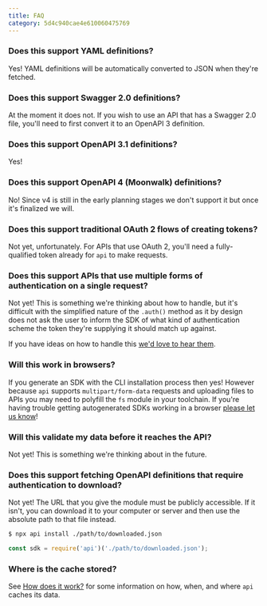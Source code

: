 ```yaml
---
title: FAQ
category: 5d4c940cae4e610060475769
---
```


### Does this support YAML definitions?

Yes! YAML definitions will be automatically converted to JSON when they're fetched.

### Does this support Swagger 2.0 definitions?

At the moment it does not. If you wish to use an API that has a Swagger 2.0 file, you'll need to first convert it to an OpenAPI 3 definition.

### Does this support OpenAPI 3.1 definitions?

Yes!

### Does this support OpenAPI 4 (Moonwalk) definitions?

No! Since v4 is still in the early planning stages we don't support it but once it's finalized we will.

### Does this support traditional OAuth 2 flows of creating tokens?

Not yet, unfortunately. For APIs that use OAuth 2, you'll need a fully-qualified token already for `api` to make requests.

### Does this support APIs that use multiple forms of authentication on a single request?

Not yet! This is something we're thinking about how to handle, but it's difficult with the simplified nature of the `.auth()` method as it by design does not ask the user to inform the SDK of what kind of authentication scheme the token they're supplying it should match up against.

If you have ideas on how to handle this [we'd love to hear them](https://github.com/readmeio/api/discussions/547).

### Will this work in browsers?

If you generate an SDK with the CLI installation process then yes! However because `api` supports `multipart/form-data` requests and uploading files to APIs you may need to polyfill the `fs` module in your toolchain. If you're having trouble getting autogenerated SDKs working in a browser [please let us know](https://github.com/readmeio/api/issues)!

### Will this validate my data before it reaches the API?

Not yet! This is something we're thinking about in the future.

### Does this support fetching OpenAPI definitions that require authentication to download?

Not yet! The URL that you give the module must be publicly accessible. If it isn't, you can download it to your computer or server and then use the absolute path to that file instead.

```sh
$ npx api install ./path/to/downloaded.json
```

```js
const sdk = require('api')('./path/to/downloaded.json');
```

### Where is the cache stored?

See [How does it work?](https://api.readme.dev/docs/how-it-works) for some information on how, when, and where `api` caches its data.

